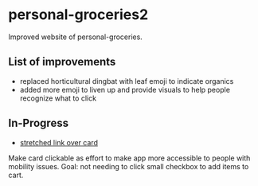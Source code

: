 # personal-groceries2
Improved website of personal-groceries.

## List of improvements

- replaced horticultural dingbat with leaf emoji to indicate organics
- added more emoji to liven up and provide visuals to help people recognize what to click


## In-Progress

- [stretched link over card](https://getbootstrap.com/docs/4.4/utilities/stretched-link/)

Make card clickable as effort to make app more accessible to people with mobility issues. Goal: not needing to click small checkbox to add items to cart.
